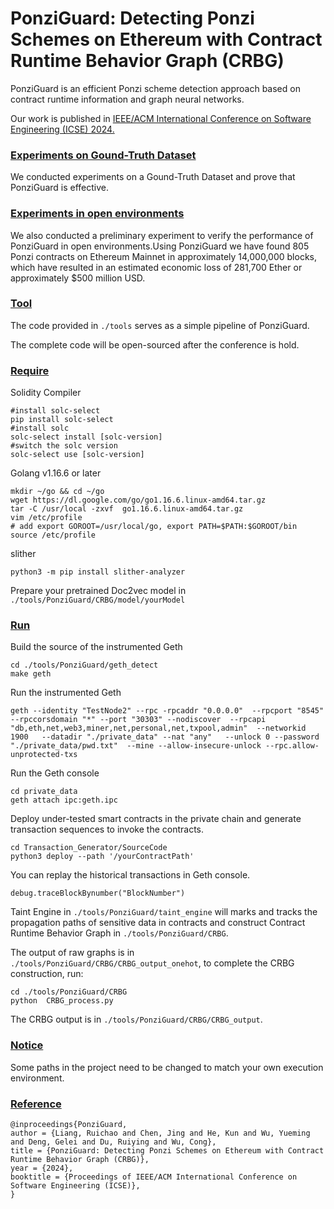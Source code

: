 # PonziGuard: Detecting Ponzi Schemes on Ethereum with Contract Runtime Behavior Graph (CRBG)

PonziGuard is an efficient Ponzi scheme detection approach based on contract runtime information and graph neural networks.

Our work is published in [IEEE/ACM International Conference on Software Engineering (ICSE) 2024.](https://dl.acm.org/doi/10.1145/3597503.3623318)

### <u>**Experiments on Gound-Truth Dataset**</u>

We conducted  experiments on a Gound-Truth Dataset and prove that PonziGuard is effective.

### <u>**Experiments in open environments**</u> 

We also conducted a preliminary experiment to verify the performance of PonziGuard in open environments.Using PonziGuard we have found 805 Ponzi contracts on Ethereum Mainnet in approximately 14,000,000 blocks, which have resulted in an estimated economic loss of 281,700 Ether or approximately $500 million USD.

### <u>Tool</u>

The code provided in `./tools` serves as a simple pipeline of PonziGuard.

The complete code will be open-sourced after the conference is hold.

### <u>Require</u>

Solidity Compiler

```shell
#install solc-select
pip install solc-select
#install solc
solc-select install [solc-version]
#switch the solc version 
solc-select use [solc-version]
```

Golang v1.16.6 or later

```shell
mkdir ~/go && cd ~/go
wget https://dl.google.com/go/go1.16.6.linux-amd64.tar.gz
tar -C /usr/local -zxvf  go1.16.6.linux-amd64.tar.gz
vim /etc/profile
# add export GOROOT=/usr/local/go, export PATH=$PATH:$GOROOT/bin
source /etc/profile
```

slither
```shell
python3 -m pip install slither-analyzer
```

Prepare your pretrained Doc2vec model in `./tools/PonziGuard/CRBG/model/yourModel`

### <u>Run</u>

Build the source of the instrumented Geth

```shell
cd ./tools/PonziGuard/geth_detect
make geth
```

Run the instrumented Geth 

```shell
geth --identity "TestNode2" --rpc -rpcaddr "0.0.0.0"  --rpcport "8545" --rpccorsdomain "*" --port "30303" --nodiscover  --rpcapi "db,eth,net,web3,miner,net,personal,net,txpool,admin"  --networkid 1900   --datadir "./private_data" --nat "any"   --unlock 0 --password "./private_data/pwd.txt"  --mine --allow-insecure-unlock --rpc.allow-unprotected-txs
```

Run the Geth console

```shell
cd private_data
geth attach ipc:geth.ipc
```

Deploy under-tested smart contracts in the private chain and generate transaction sequences to invoke the contracts.

```shell
cd Transaction_Generator/SourceCode
python3 deploy --path '/yourContractPath'
```

You can replay the historical transactions in Geth console.

```shell
debug.traceBlockBynumber("BlockNumber")
```

Taint Engine in `./tools/PonziGuard/taint_engine` will marks and tracks the propagation paths of sensitive data in contracts and construct Contract Runtime Behavior Graph in `./tools/PonziGuard/CRBG`.


The output of raw graphs is in `./tools/PonziGuard/CRBG/CRBG_output_onehot`, to complete the CRBG  construction, run:

```shell
cd ./tools/PonziGuard/CRBG
python  CRBG_process.py
```

The CRBG output is in `./tools/PonziGuard/CRBG/CRBG_output`.

### <u>Notice</u>
Some paths in the project need to be changed to match your own execution environment.

### <u>Reference</u>

```
@inproceedings{PonziGuard,
author = {Liang, Ruichao and Chen, Jing and He, Kun and Wu, Yueming and Deng, Gelei and Du, Ruiying and Wu, Cong},
title = {PonziGuard: Detecting Ponzi Schemes on Ethereum with Contract Runtime Behavior Graph (CRBG)},
year = {2024},
booktitle = {Proceedings of IEEE/ACM International Conference on Software Engineering (ICSE)},
}
```

